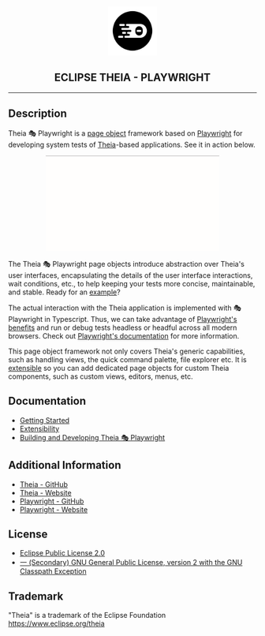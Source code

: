 <div align='center'>

<br />

<img src='https://raw.githubusercontent.com/eclipse-theia/theia/master/logo/theia.svg?sanitize=true' alt='theia-ext-logo' width='100px' />

<h2>ECLIPSE THEIA - PLAYWRIGHT</h2>

<hr />

</div>

## Description

Theia 🎭 Playwright is a [page object](https://martinfowler.com/bliki/PageObject.html) framework based on [Playwright](https://github.com/microsoft/playwright) for developing system tests of [Theia](https://github.com/eclipse-theia/theia)-based applications. See it in action below.

<div style='margin:0 auto;width:70%;'>

![Theia System Testing in Action](./docs/images/teaser.gif)

</div>

The Theia 🎭 Playwright page objects introduce abstraction over Theia's user interfaces, encapsulating the details of the user interface interactions, wait conditions, etc., to help keeping your tests more concise, maintainable, and stable.
Ready for an [example](./docs/GETTING_STARTED.md)?

The actual interaction with the Theia application is implemented with 🎭 Playwright in Typescript. Thus, we can take advantage of [Playwright's benefits](https://playwright.dev/docs/why-playwright/) and run or debug tests headless or headful across all modern browsers.
Check out [Playwright's documentation](https://playwright.dev/docs/intro) for more information.

This page object framework not only covers Theia's generic capabilities, such as handling views, the quick command palette, file explorer etc.
It is [extensible](./docs/EXTENSIBILITY.md) so you can add dedicated page objects for custom Theia components, such as custom views, editors, menus, etc.

## Documentation

- [Getting Started](./docs/GETTING_STARTED.md)
- [Extensibility](./docs/EXTENSIBILITY.md)
- [Building and Developing Theia 🎭 Playwright](./docs/DEVELOPING.md)

## Additional Information

- [Theia - GitHub](https://github.com/eclipse-theia/theia)
- [Theia - Website](https://theia-ide.org/)
- [Playwright - GitHub](https://github.com/microsoft/playwright)
- [Playwright - Website](https://playwright.dev)

## License

- [Eclipse Public License 2.0](http://www.eclipse.org/legal/epl-2.0/)
- [一 (Secondary) GNU General Public License, version 2 with the GNU Classpath Exception](https://projects.eclipse.org/license/secondary-gpl-2.0-cp)

## Trademark

"Theia" is a trademark of the Eclipse Foundation
https://www.eclipse.org/theia
